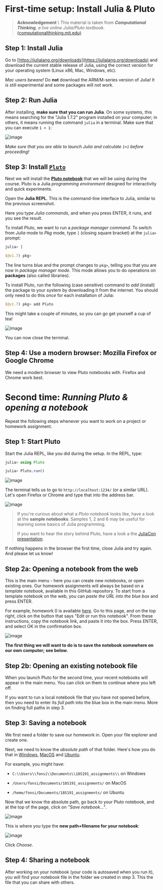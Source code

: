 # First-time setup: Install Julia & Pluto

> **Acknowledgement** \\
> This material is taken from _**Computational Thinking**, a live online Julia/Pluto textbook._ [(computationalthinking.mit.edu)](https://computationalthinking.mit.edu)


## Step 1: Install Julia

Go to [https://julialang.org/downloads](https://julialang.org/downloads) and download the current stable release of Julia, using the correct version for your operating system (Linux x86, Mac, Windows, etc).

*Mac users beware!* Do **not** download the ARM/M-series version of Julia! It is still experimental and some packages will not work.

## Step 2: Run Julia

After installing, **make sure that you can run Julia**. On some systems, this means searching for the "Julia 1.7.2" program installed on your computer; in others, it means running the command `julia` in a terminal. Make sure that you can execute `1 + 1`:

![image](https://user-images.githubusercontent.com/6933510/91439734-c573c780-e86d-11ea-8169-0c97a7013e8d.png)

*Make sure that you are able to launch Julia and calculate `1+1` before proceeding!*

## Step 3: Install [`Pluto`](https://github.com/fonsp/Pluto.jl)

Next we will install the [**Pluto notebook**](https://github.com/fonsp/Pluto.jl/blob/master/README.md) that we will be using during the course. Pluto is a Julia _programming environment_ designed for interactivity and quick experiments.

Open the **Julia REPL**. This is the command-line interface to Julia, similar to the previous screenshot.

Here you type _Julia commands_, and when you press ENTER, it runs, and you see the result.

To install Pluto, we want to run a _package manager command_. To switch from _Julia_ mode to _Pkg_ mode, type `]` (closing square bracket) at the `julia>` prompt:
```julia
julia> ]
```
```julia
(@v1.7) pkg>
```

The line turns blue and the prompt changes to `pkg>`, telling you that you are now in _package manager mode_. This mode allows you to do operations on **packages** (also called libraries).

To install Pluto, run the following (case sensitive) command to *add* (install) the package to your system by downloading it from the internet.
You should only need to do this *once* for each installation of Julia:

```julia
(@v1.7) pkg> add Pluto
```

This might take a couple of minutes, so you can go get yourself a cup of tea!

![image](https://user-images.githubusercontent.com/6933510/91440380-ceb16400-e86e-11ea-9352-d164911774cf.png)

You can now close the terminal.

## Step 4: Use a modern browser: Mozilla Firefox or Google Chrome
We need a modern browser to view Pluto notebooks with. Firefox and Chrome work best.


# Second time: _Running Pluto & opening a notebook_
Repeat the following steps whenever you want to work on a project or homework assignment.

## Step 1: Start Pluto

Start the Julia REPL, like you did during the setup. In the REPL, type:
```julia
julia> using Pluto
```
```julia
julia> Pluto.run()
```

![image](https://user-images.githubusercontent.com/6933510/91441094-eb01d080-e86f-11ea-856f-e667fdd9b85c.png)

The terminal tells us to go to `http://localhost:1234/` (or a similar URL). Let's open Firefox or Chrome and type that into the address bar.

![image](https://user-images.githubusercontent.com/6933510/91441391-6a8f9f80-e870-11ea-94d0-4ef91b4e2242.png)

> If you're curious about what a _Pluto notebook_ looks like, have a look at the **sample notebooks**. Samples 1, 2 and 6 may be useful for learning some basics of Julia programming. 
> 
> If you want to hear the story behind Pluto, have a look a the [JuliaCon presentation](https://www.youtube.com/watch?v=IAF8DjrQSSk).

If nothing happens in the browser the first time, close Julia and try again. And please let us know!

## Step 2a: Opening a notebook from the web

This is the main menu - here you can create new notebooks, or open existing ones. Our homework assignments will always be based on a _template notebook_, available in this GitHub repository. To start from a template notebook on the web, you can _paste the URL into the blue box_ and press ENTER.

For example, homework 0 is available [here](/hw0/). Go to this page, and on the top right, click on the button that says "Edit or run this notebook". From these instructions, copy the notebook link, and paste it into the box. Press ENTER, and select OK in the confirmation box.

![image](https://user-images.githubusercontent.com/6933510/91441968-6b750100-e871-11ea-974e-3a6dfd80234a.png)

**The first thing we will want to do is to save the notebook somewhere on our own computer; see below.** 

## Step 2b: Opening an existing notebook file
When you launch Pluto for the second time, your recent notebooks will appear in the main menu. You can click on them to continue where you left off.

If you want to run a local notebook file that you have not opened before, then you need to enter its _full path_ into the blue box in the main menu. More on finding full paths in step 3.

## Step 3: Saving a notebook
We first need a folder to save our homework in. Open your file explorer and create one. 

Next, we need to know the _absolute path_ of that folder. Here's how you do that in [Windows](https://www.top-password.com/blog/copy-full-path-of-a-folder-file-in-windows/), [MacOS](https://www.josharcher.uk/code/find-path-to-folder-on-mac/) and [Ubuntu]().

For example, you might have:

- `C:\\Users\\fonsi\\Documents\\18S191_assignments\\` on Windows

- `/Users/fonsi/Documents/18S191_assignments/` on MacOS

- `/home/fonsi/Documents/18S191_assignments/` on Ubuntu

Now that we know the absolute path, go back to your Pluto notebook, and at the top of the page, click on _"Save notebook..."_. 

![image](https://user-images.githubusercontent.com/6933510/91444741-77fb5880-e875-11ea-8f6b-02c1c319e7f3.png)

This is where you type the **new path+filename for your notebook**:

![image](https://user-images.githubusercontent.com/6933510/91444565-366aad80-e875-11ea-8ed6-1265ded78f11.png)

Click _Choose_.

## Step 4: Sharing a notebook

After working on your notebook (your code is autosaved when you run it), you will find your notebook file in the folder we created in step 3. This the file that you can share with others.
